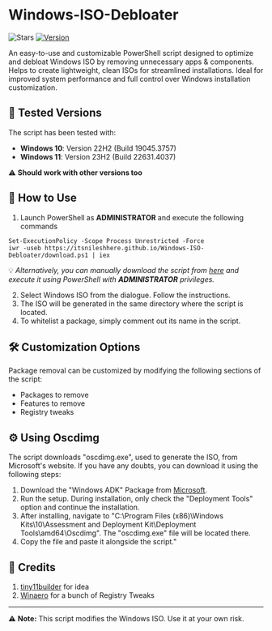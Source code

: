 # Windows-ISO-Debloater

![Stars](https://img.shields.io/github/stars/itsNileshHere/Windows-ISO-Debloater?style=for-the-badge)
[![Version](https://img.shields.io/github/v/release/itsNileshHere/Windows-ISO-Debloater?color=%230567ff&label=Latest%20Release&style=for-the-badge)](https://github.com/itsNileshHere/Windows-ISO-Debloater/releases/latest)

An easy-to-use and customizable PowerShell script designed to optimize and debloat Windows ISO by removing unnecessary apps & components. Helps to create lightweight, clean ISOs for streamlined installations. Ideal for improved system performance and full control over Windows installation customization.

## 🧪 Tested Versions

The script has been tested with:

- **Windows 10**: Version 22H2 (Build 19045.3757)
- **Windows 11**: Version 23H2 (Build 22631.4037)

⚠️ **Should work with other versions too**

## 🚀 How to Use

1. Launch PowerShell as **ADMINISTRATOR** and execute the following commands
```{powershell}
Set-ExecutionPolicy -Scope Process Unrestricted -Force
iwr -useb https://itsnileshhere.github.io/Windows-ISO-Debloater/download.ps1 | iex
```
💡 *Alternatively, you can manually download the script from [here](https://github.com/itsNileshHere/Windows-ISO-Debloater/releases/latest) and execute it using PowerShell with **ADMINISTRATOR** privileges.*

2. Select Windows ISO from the dialogue. Follow the instructions.
3. The ISO will be generated in the same directory where the script is located.
4. To whitelist a package, simply comment out its name in the script.

## 🛠️ Customization Options

Package removal can be customized by modifying the following sections of the script:

- Packages to remove
- Features to remove
- Registry tweaks

## ⚙️ Using Oscdimg
The script downloads "oscdimg.exe", used to generate the ISO, from Microsoft's website. If you have any doubts, you can download it using the following steps:

1. Download the "Windows ADK" Package from [Microsoft](https://learn.microsoft.com/en-us/windows-hardware/get-started/adk-install).
2. Run the setup. During installation, only check the "Deployment Tools" option and continue the installation.
3. After installing, navigate to "C:\Program Files (x86)\Windows Kits\10\Assessment and Deployment Kit\Deployment Tools\amd64\Oscdimg". The "oscdimg.exe" file will be located there.
4. Copy the file and paste it alongside the script."

## 🌟 Credits
1. [tiny11builder](https://github.com/ntdevlabs/tiny11builder) for idea 
2. [Winaero](https://winaero.com/) for a bunch of Registry Tweaks

---

⚠️ **Note:** This script modifies the Windows ISO. Use it at your own risk.

